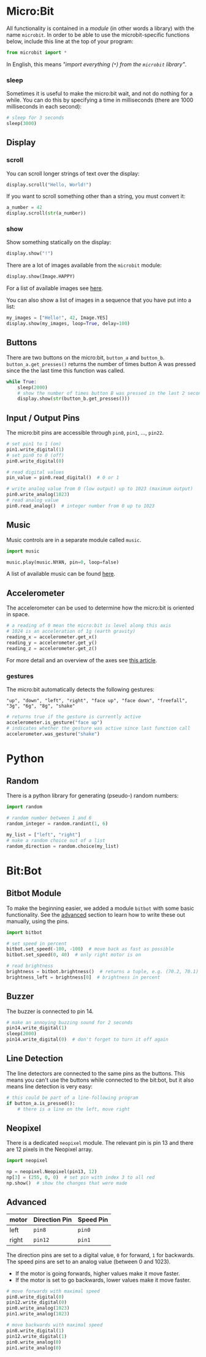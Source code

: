 # [](#micro-bit)Micro:Bit
All functionality is contained in a *module* (in other words a library) with the name `microbit`.
In order to be able to use the microbit-specific functions below,
include this line at the top of your program:
```python
from microbit import *
```
In English, this means *"import everything (*`*`*) from the `microbit` library"*.

### [](#sleep)sleep
Sometimes it is useful to make the micro:bit wait, and not do nothing for a while. You can do this by specifying a time in milliseconds (there are 1000 milliseconds in each second):
```python
# sleep for 3 seconds
sleep(3000)
```

## [](#display)Display

### [](#scroll)scroll
You can scroll longer strings of text over the display:
```python
display.scroll("Hello, World!")
```

If you want to scroll something other than a string, you must convert it:
```python
a_number = 42
display.scroll(str(a_number))
```

### [](#show)show
Show something statically on the display:
```python
display.show("!")
```

There are a lot of images available from the `microbit` module:
```python
display.show(Image.HAPPY)
```
For a list of available images see
[here](https://microbit-micropython.readthedocs.io/en/latest/tutorials/images.html#images).

You can also show a list of images in a sequence that you have put into a list:
```python
my_images = ["Hello!", 42, Image.YES]
display.show(my_images, loop=True, delay=100)
```

## [](#buttons)Buttons
There are two buttons on the micro:bit, `button_a` and `button_b`.
`button_a.get_presses()` returns the number of times button A was pressed since the the last time this function was called.
```python
while True:
    sleep(2000)
    # show the number of times button B was pressed in the last 2 seconds
    display.show(str(button_b.get_presses()))
```

## [](#input-output-pins)Input / Output Pins
The micro:bit pins are accessible through `pin0`, `pin1`, ..., `pin22`.
```python
# set pin1 to 1 (on)
pin1.write_digital(1)
# set pin0 to 0 (off)
pin0.write_digital(0)

# read digital values
pin_value = pin0.read_digital()  # 0 or 1

# write analog value from 0 (low output) up to 1023 (maximum output)
pin0.write_analog(1023)
# read analog value
pin0.read_analog()  # integer number from 0 up to 1023
```

## [](#music)Music
Music controls are in a separate module called `music`.
```python
import music

music.play(music.NYAN, pin=0, loop=false)
```
A list of available music can be found
[here](https://microbit-micropython.readthedocs.io/en/latest/tutorials/music.html#music).

## [](#accelerometer)Accelerometer
The accelerometer can be used to determine how the micro:bit
is oriented in space.
```python
# a reading of 0 mean the micro:bit is level along this axis
# 1024 is an acceleration of 1g (earth gravity)
reading_x = accelerometer.get_x()
reading_y = accelerometer.get_y()
reading_z = accelerometer.get_z()
```
For more detail and an overview of the axes see
[this article](http://microbit-challenges.readthedocs.io/en/latest/tutorials/accelerometer.html).

### [](#gestures)gestures
The micro:bit automatically detects the following gestures:

`"up", "down", "left", "right", "face up", "face down", "freefall", "3g", "6g", "8g", "shake"`

```python
# returns true if the gesture is currently active
accelerometer.is_gesture("face up")
# indicates whether the gesture was active since last function call
accelerometer.was_gesture("shake")
```

# [](#python)Python

## [](#random)Random
There is a python library for generating (pseudo-) random numbers:
```python
import random

# random number between 1 and 6
random_integer = random.randint(1, 6)

my_list = ["left", "right"]
# make a random choice out of a list
random_direction = random.choice(my_list)
```

# [](#bit-bot)Bit:Bot

## [](#bitbot-module)Bitbot Module
To make the beginning easier, we added a module `bitbot` with some basic
functionality. See the [advanced](#advanced) section
to learn how to write these out manually, using the pins.
```python
import bitbot

# set speed in percent
bitbot.set_speed(-100, -100)  # move back as fast as possible
bitbot.set_speed(0, 40)  # only right motor is on

# read brightness
brightness = bitbot.brightness()  # returns a tuple, e.g. (70.2, 70.1)
brightness_left = brightness[0]  # brightness in percent
```

## [](#buzzer)Buzzer
The buzzer is connected to pin 14.
```python
# make an annoying buzzing sound for 2 seconds
pin14.write_digital(1)
sleep(2000)
pin14.write_digital(0)  # don't forget to turn it off again
```

## [](#line-detection)Line Detection
The line detectors are connected to the same pins as the buttons.
This means you can't use the buttons while connected to the
bit:bot, but it also means line detection is very easy:
```python
# this could be part of a line-following program
if button_a.is_pressed():
    # there is a line on the left, move right
```

## [](#neopixel)Neopixel
There is a dedicated `neopixel` module. The relevant pin is pin 13 and there are
12 pixels in the Neopixel array.
```python
import neopixel

np = neopixel.Neopixel(pin13, 12)
np[3] = (255, 0, 0)  # set pin with index 3 to all red
np.show()  # show the changes that were made
```

## [](#advanced)Advanced

| motor | Direction Pin | Speed Pin |
|:------|:--------------|:----------|
| left  | `pin8`        | `pin0`    |
| right | `pin12`       | `pin1`    |

The direction pins are set to a digital value, `0` for forward, `1` for backwards.
The speed pins are set to an analog value (between 0 and 1023).

- If the motor is going forwards, higher values make it move faster.
- If the motor is set to go backwards, lower values make it move faster.

```python
# move forwards with maximal speed
pin8.write_digital(0)
pin12.write_digital(0)
pin0.write_analog(1023)
pin1.write_analog(1023)

# move backwards with maximal speed
pin8.write_digital(1)
pin12.write_digital(1)
pin0.write_analog(0)
pin1.write_analog(0)
```
